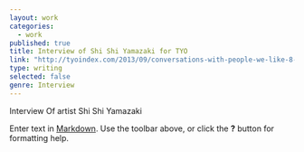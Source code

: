 ```yaml
---
layout: work
categories: 
  - work
published: true
title: Interview of Shi Shi Yamazaki for TYO
link: "http://tyoindex.com/2013/09/conversations-with-people-we-like-8-shishi-yamazaki/"
type: writing
selected: false
genre: Interview
---
```


Interview Of artist Shi Shi Yamazaki

Enter text in [Markdown](http://daringfireball.net/projects/markdown/). Use the toolbar above, or click the **?** button for formatting help.